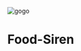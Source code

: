 ![gogo](https://user-images.githubusercontent.com/52379503/128648912-bb5b4bb5-4854-4272-ad4e-5afced05e5c2.png)


# Food-Siren
